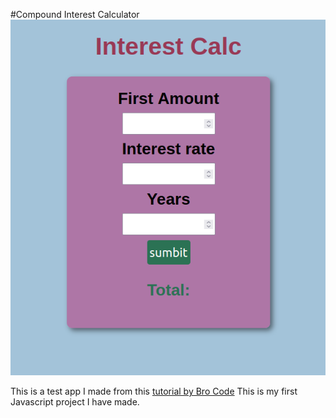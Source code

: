 #Compound Interest Calculator
![Stocks to the moon](./screenshot.png)

This is a test app I made from this [tutorial by Bro Code](https://www.youtube.com/watch?v=pq_FYp2JSLI)
This is my first Javascript project I have made.